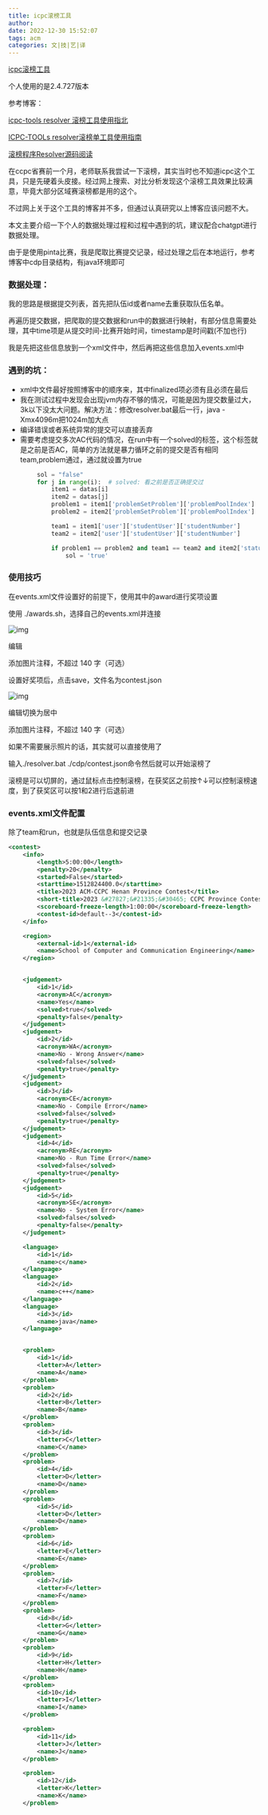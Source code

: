 ```yaml
---
title: icpc滚榜工具
author: 
date: 2022-12-30 15:52:07
tags: acm
categories: 文|技|艺|译
---
```




[icpc滚榜工具](https://tools.icpc.global/)

个人使用的是2.4.727版本

参考博客：

[icpc-tools resolver 滚榜工具使用指北 ](https://blog.jingwei.site/2018/05/22/icpc-tools-resolver-gun-bang-gong-ju-shi-yong-zhi-bei/)

[ICPC-TOOLs resolver滚榜单工具使用指南](https://blog.csdn.net/xzx18822942899/article/details/128275137)

[滚榜程序Resolver源码阅读](https://blog.lanly.vip/article/7)

​    在ccpc省赛前一个月，老师联系我尝试一下滚榜，其实当时也不知道icpc这个工具，只是先硬着头皮接。经过网上搜索、对比分析发现这个滚榜工具效果比较满意，毕竟大部分区域赛滚榜都是用的这个。

​    不过网上关于这个工具的博客并不多，但通过认真研究以上博客应该问题不大。

​    本文主要介绍一下个人的数据处理过程和过程中遇到的坑，建议配合chatgpt进行数据处理。

由于是使用pinta比赛，我是爬取比赛提交记录，经过处理之后在本地运行，参考博客中cdp目录结构，有java环境即可

### 数据处理：

我的思路是根据提交列表，首先把队伍id或者name去重获取队伍名单。

再遍历提交数据，把爬取的提交数据和run中的数据进行映射，有部分信息需要处理，其中time项是从提交时间-比赛开始时间，timestamp是时间戳(不加也行)

我是先把这些信息放到一个xml文件中，然后再把这些信息加入events.xml中

### 遇到的坑：

- xml中文件最好按照博客中的顺序来，其中finalized项必须有且必须在最后 
- 我在测试过程中发现会出现jvm内存不够的情况，可能是因为提交数量过大，3k以下没太大问题。解决方法：修改resolver.bat最后一行，java -Xmx4096m把1024m加大点 
- 编译错误或者系统异常的提交可以直接丢弃 
- 需要考虑提交多次AC代码的情况，在run中有一个solved的标签，这个标签就是之前是否AC，简单的方法就是暴力循环之前的提交是否有相同team,problem通过，通过就设置为true

```python
        sol = "false"
        for j in range(i):  # solved: 看之前是否正确提交过
            item1 = datas[i]
            item2 = datas[j]
            problem1 = item1['problemSetProblem']['problemPoolIndex']
            problem2 = item2['problemSetProblem']['problemPoolIndex']

            team1 = item1['user']['studentUser']['studentNumber']
            team2 = item2['user']['studentUser']['studentNumber']

            if problem1 == problem2 and team1 == team2 and item2['status'] == "ACCEPTED":
                sol = 'true'
```

### 使用技巧

在events.xml文件设置好的前提下，使用其中的award进行奖项设置

使用   ./awards.sh，选择自己的events.xml并连接

![img](https://pic1.zhimg.com/80/v2-321e3b1399c133241a6c6ebae4b7161c_720w.png?source=d16d100b)

编辑

添加图片注释，不超过 140 字（可选）

设置好奖项后，点击save，文件名为contest.json

![img](https://picx.zhimg.com/80/v2-bd2b757ba9d6aa78fa7c192977d29975_720w.png?source=d16d100b)

编辑切换为居中

添加图片注释，不超过 140 字（可选）

如果不需要展示照片的话，其实就可以直接使用了

输入./resolver.bat ./cdp/contest.json命令然后就可以开始滚榜了

滚榜是可以切屏的，通过鼠标点击控制滚榜，在获奖区之前按↑↓可以控制滚榜速度，到了获奖区可以按1和2进行后退前进

### events.xml文件配置

除了team和run，也就是队伍信息和提交记录

```xml
<contest>
    <info>
        <length>5:00:00</length>
        <penalty>20</penalty>
        <started>False</started>
        <starttime>1512824400.0</starttime>
        <title>2023 ACM-CCPC Henan Province Contest</title>
        <short-title>2023 &#27827;&#21335;&#30465; CCPC Province Contest</short-title>
        <scoreboard-freeze-length>1:00:00</scoreboard-freeze-length>
        <contest-id>default--3</contest-id>
    </info>

    <region>
        <external-id>1</external-id>
        <name>School of Computer and Communication Engineering</name>
    </region>


    <judgement>
        <id>1</id>
        <acronym>AC</acronym>
        <name>Yes</name>
        <solved>true</solved>
        <penalty>false</penalty>
    </judgement>
    <judgement>
        <id>2</id>
        <acronym>WA</acronym>
        <name>No - Wrong Answer</name>
        <solved>false</solved>
        <penalty>true</penalty>
    </judgement>
    <judgement>
        <id>3</id>
        <acronym>CE</acronym>
        <name>No - Compile Error</name>
        <solved>false</solved>
        <penalty>true</penalty>
    </judgement>
    <judgement>
        <id>4</id>
        <acronym>RE</acronym>
        <name>No - Run Time Error</name>
        <solved>false</solved>
        <penalty>true</penalty>
    </judgement>
    <judgement>
        <id>5</id>
        <acronym>SE</acronym>
        <name>No - System Error</name>
        <solved>false</solved>
        <penalty>false</penalty>
    </judgement>

    <language>
        <id>1</id>
        <name>c</name>
    </language>
    <language>
        <id>2</id>
        <name>c++</name>
    </language>
    <language>
        <id>3</id>
        <name>java</name>
    </language>


    <problem>
        <id>1</id>
        <letter>A</letter>
        <name>A</name>
    </problem>
    <problem>
        <id>2</id>
        <letter>B</letter>
        <name>B</name>
    </problem>
    <problem>
        <id>3</id>
        <letter>C</letter>
        <name>C</name>
    </problem>
    <problem>
        <id>4</id>
        <letter>D</letter>
        <name>D</name>
    </problem>
    <problem>
        <id>5</id>
        <letter>D</letter>
        <name>D</name>
    </problem>
    <problem>
        <id>6</id>
        <letter>E</letter>
        <name>E</name>
    </problem>
    <problem>
        <id>7</id>
        <letter>F</letter>
        <name>F</name>
    </problem>
    <problem>
        <id>8</id>
        <letter>G</letter>
        <name>G</name>
    </problem>
    <problem>
        <id>9</id>
        <letter>H</letter>
        <name>H</name>
    </problem>
    <problem>
        <id>10</id>
        <letter>I</letter>
        <name>I</name>
    </problem>

    <problem>
        <id>11</id>
        <letter>J</letter>
        <name>J</name>
    </problem>

    <problem>
        <id>12</id>
        <letter>K</letter>
        <name>K</name>
    </problem>
```